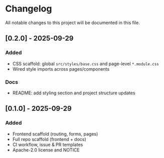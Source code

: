 # Changelog
All notable changes to this project will be documented in this file.

## [0.2.0] - 2025-09-29
### Added
- CSS scaffold: global `src/styles/base.css` and page-level `*.module.css`
- Wired style imports across pages/components

### Docs
- README: add styling section and project structure updates

## [0.1.0] - 2025-09-29
### Added
- Frontend scaffold (routing, forms, pages)
- Full repo scaffold (frontend + docs)
- CI workflow, issue & PR templates
- Apache-2.0 license and NOTICE